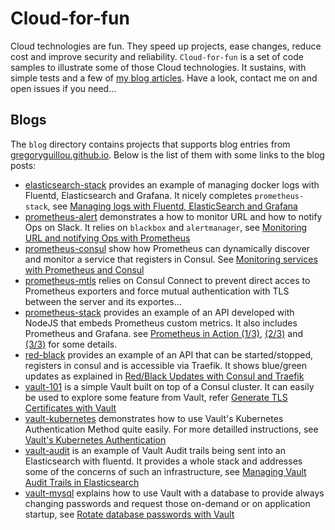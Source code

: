 # Cloud-for-fun

Cloud technologies are fun. They speed up projects, ease changes, reduce cost
and improve security and reliability. `Cloud-for-fun` is a set of code samples
to illustrate some of those Cloud technologies. It sustains, with simple tests
and a few of [my blog articles](https://gregoryguillou.github.io). Have a look,
contact me on and open issues if you need...

## Blogs

The `blog` directory contains projects that supports blog entries from
[gregoryguillou.github.io](https://gregoryguillou.github.io). Below is the list
of them with some links to the blog posts:

- [elasticsearch-stack](https://github.com/gregoryguillou/cloud-for-fun/tree/master/blog/elasticsearch-stack)
  provides an example of managing docker logs with Fluentd, Elasticsearch and
  Grafana. It nicely completes `prometheus-stack`, see
  [Managing logs with Fluentd, ElasticSearch and Grafana](https://gregoryguillou.github.io/2019-01/docker-fluentd-elastic/)
- [prometheus-alert](https://github.com/gregoryguillou/cloud-for-fun/tree/master/blog/prometheus-alert)
  demonstrates a how to monitor URL and how to notify Ops on Slack. It relies
  on `blackbox` and `alertmanager`, see
  [Monitoring URL and notifying Ops with Prometheus](https://gregoryguillou.github.io/2019-02/prometheus-alert/)
- [prometheus-consul](https://github.com/gregoryguillou/cloud-for-fun/tree/master/blog/prometheus-consul)
  show how Prometheus can dynamically discover and monitor a service that
  registers in Consul. See
  [Monitoring services with Prometheus and Consul](https://gregoryguillou.github.io/2019-02/prometheus-consul/)
- [prometheus-mtls](https://github.com/gregoryguillou/cloud-for-fun/tree/master/blog/prometheus-mtls)
  relies on Consul Connect to prevent direct acces to Prometheus exporters and
  force mutual authentication with TLS between the server and its exportes... 
- [prometheus-stack](https://github.com/gregoryguillou/cloud-for-fun/tree/master/blog/prometheus-stack)
  provides an example of an API developed with NodeJS that embeds Prometheus
  custom metrics. It also includes Prometheus and Grafana. see [Prometheus in Action (1/3)](https://gregoryguillou.github.io/2019-01/prometheus-configuration/),
  [(2/3)](https://gregoryguillou.github.io/2019-01/prometheus-application/) and
  [(3/3)](https://gregoryguillou.github.io/2019-01/prometheus-grafana/) for
  some details.
- [red-black](https://github.com/gregoryguillou/cloud-for-fun/tree/master/blog/red-black)
  provides an example of an API that can be started/stopped, registers in
  consul and is accessible via Traefik. It shows blue/green updates as explained in
  [Red/Black Updates with Consul and Traefik](https://gregoryguillou.github.io/2019-01/red-black-update/)
- [vault-101](https://github.com/gregoryguillou/cloud-for-fun/tree/master/blog/vault-101)
  is a simple Vault built on top of a Consul cluster. It can easily be used
  to explore some feature from Vault, refer
  [Generate TLS Certificates with Vault](https://gregoryguillou.github.io/2019-01/vault-101/)
- [vault-kubernetes](https://github.com/gregoryguillou/cloud-for-fun/tree/master/blog/vault-kubernetes)
  demonstrates how to use Vault's Kubernetes Authentication Method quite easily. For
  more detailled instructions, see
  [Vault's Kubernetes Authentication](https://gregoryguillou.github.io/2019-02/vault-kubernetes/)
- [vault-audit](https://github.com/gregoryguillou/cloud-for-fun/tree/master/blog/vault-audit)
  is an example of Vault Audit trails being sent into an Elasticsearch with
  fluentd. It provides a whole stack and addresses some of the concerns of
  such an infrastructure, see
  [Managing Vault Audit Trails in Elasticsearch](https://gregoryguillou.github.io/2019-02/vault-audit/)
- [vault-mysql](https://github.com/gregoryguillou/cloud-for-fun/tree/master/blog/vault-mysql)
  explains how to use Vault with a database to provide always changing
  passwords and request those on-demand or on application startup, see
  [Rotate database passwords with Vault](https://gregoryguillou.github.io/2019-01/vault-mysql/)
